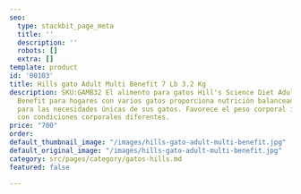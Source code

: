 ```yaml
---
seo:
  type: stackbit_page_meta
  title: ''
  description: ''
  robots: []
  extra: []
template: product
id: '00103'
title: Hills gato Adult Multi Benefit 7 Lb 3.2 Kg
description: SKU:GAMB32 El alimento para gatos Hill's Science Diet Adult Multiple
  Benefit para hogares con varios gatos proporciona nutrición balanceada con precisión
  para las necesidades únicas de sus gatos. Favorece el peso corporal ideal para gatos
  con condiciones corporales diferentes.
price: "700"
order: 
default_thumbnail_image: "/images/hills-gato-adult-multi-benefit.jpg"
default_original_image: "/images/hills-gato-adult-multi-benefit.jpg"
category: src/pages/category/gatos-hills.md
featured: false

---
```

